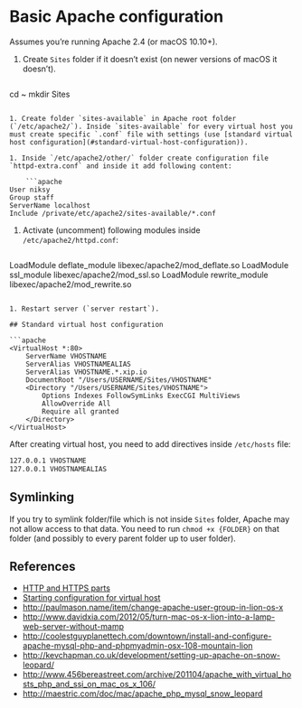 # Basic Apache configuration

Assumes you’re running Apache 2.4 (or macOS 10.10+).

1. Create `Sites` folder if it doesn’t exist (on newer versions of macOS it doesn’t).

	```sh
cd ~
mkdir Sites
```

1. Create folder `sites-available` in Apache root folder (`/etc/apache2/`). Inside `sites-available` for every virtual host you must create specific `.conf` file with settings (use [standard virtual host configuration](#standard-virtual-host-configuration)).

1. Inside `/etc/apache2/other/` folder create configuration file `httpd-extra.conf` and inside it add following content:

	```apache
User niksy
Group staff
ServerName localhost
Include /private/etc/apache2/sites-available/*.conf
```

1. Activate (uncomment) following modules inside `/etc/apache2/httpd.conf`:
 
	```apache
LoadModule deflate_module libexec/apache2/mod_deflate.so
LoadModule ssl_module libexec/apache2/mod_ssl.so
LoadModule rewrite_module libexec/apache2/mod_rewrite.so
```

1. Restart server (`server restart`).

## Standard virtual host configuration

```apache
<VirtualHost *:80>
	ServerName VHOSTNAME
	ServerAlias VHOSTNAMEALIAS
	ServerAlias VHOSTNAME.*.xip.io
	DocumentRoot "/Users/USERNAME/Sites/VHOSTNAME"
	<Directory "/Users/USERNAME/Sites/VHOSTNAME">
		Options Indexes FollowSymLinks ExecCGI MultiViews
		AllowOverride All
		Require all granted
	</Directory>
</VirtualHost>
```

After creating virtual host, you need to add directives inside `/etc/hosts` file:

```sh
127.0.0.1 VHOSTNAME
127.0.0.1 VHOSTNAMEALIAS
```

## Symlinking

If you try to symlink folder/file which is not inside `Sites` folder, Apache may not allow access to that data. You need to run `chmod +x {FOLDER}` on that folder (and possibly to every parent folder up to user folder).

## References

* [HTTP and HTTPS parts](http://serverfault.com/questions/83669/apache2-with-ssl-do-i-have-to-copy-virtualhost-blocks)
* [Starting configuration for virtual host](https://github.com/zielot/apache-setup-osx/blob/apache-zielot/template.http)
* http://paulmason.name/item/change-apache-user-group-in-lion-os-x
* http://www.davidxia.com/2012/05/turn-mac-os-x-lion-into-a-lamp-web-server-without-mamp
* http://coolestguyplanettech.com/downtown/install-and-configure-apache-mysql-php-and-phpmyadmin-osx-108-mountain-lion
* http://kevchapman.co.uk/development/setting-up-apache-on-snow-leopard/
* http://www.456bereastreet.com/archive/201104/apache_with_virtual_hosts_php_and_ssi_on_mac_os_x_106/
* http://maestric.com/doc/mac/apache_php_mysql_snow_leopard
